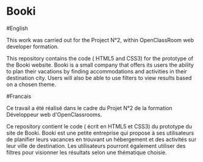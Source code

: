 # Booki


#English

This work was carried out for the Project N°2, within OpenClassRoom web developer formation.

This repository contains the code ( HTML5 and CSS3) for the prototype of the Booki website. Booki is a small company that offers its users the ability to plan their vacations by finding accommodations and activities in their destination city. Users will also be able to use filters to view results based on a chosen theme. 

#Francais


Ce travail a été réalisé dans le cadre du Projet N°2 de la formation Développeur web d'OpenClassrooms.

Ce repository contient le code ( écrit en HTML5 et CSS3) du prototype du site de Booki. Booki est une petite entreprise qui propose à ses utilisateurs de planifier leurs vacances en trouvant un hébergement et des activités sur leur ville de destination. Les utilisateurs pourront également utiliser des filtres pour visionner les résultats selon une thématique choisie.
